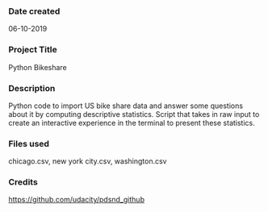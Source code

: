 ### Date created
06-10-2019

### Project Title
Python Bikeshare

### Description
Python code to import US bike share data and answer some questions about it by computing descriptive statistics. 
Script that takes in raw input to create an interactive experience in the terminal to present these statistics.

### Files used
chicago.csv, new york city.csv, washington.csv

### Credits
https://github.com/udacity/pdsnd_github

